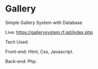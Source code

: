 # Gallery

Simple Gallery System with Database

Live: https://gallerysystem.rf.gd/index.php

Tech Used:

Front-end: Html, Css, Javascript.

Back-end: Php.

